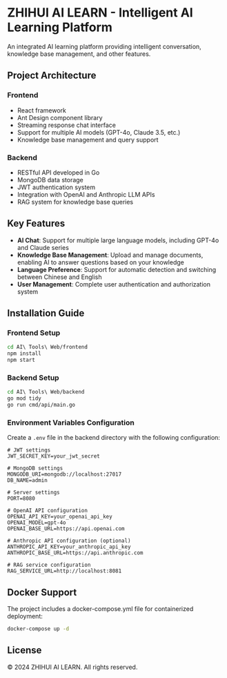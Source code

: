 # ZHIHUI AI LEARN - Intelligent AI Learning Platform

An integrated AI learning platform providing intelligent conversation, knowledge base management, and other features.

## Project Architecture

### Frontend
- React framework
- Ant Design component library
- Streaming response chat interface
- Support for multiple AI models (GPT-4o, Claude 3.5, etc.)
- Knowledge base management and query support

### Backend
- RESTful API developed in Go
- MongoDB data storage
- JWT authentication system
- Integration with OpenAI and Anthropic LLM APIs
- RAG system for knowledge base queries

## Key Features

- **AI Chat**: Support for multiple large language models, including GPT-4o and Claude series
- **Knowledge Base Management**: Upload and manage documents, enabling AI to answer questions based on your knowledge
- **Language Preference**: Support for automatic detection and switching between Chinese and English
- **User Management**: Complete user authentication and authorization system

## Installation Guide

### Frontend Setup

```bash
cd AI\ Tools\ Web/frontend
npm install
npm start
```

### Backend Setup

```bash
cd AI\ Tools\ Web/backend
go mod tidy
go run cmd/api/main.go
```

### Environment Variables Configuration

Create a `.env` file in the backend directory with the following configuration:

```
# JWT settings
JWT_SECRET_KEY=your_jwt_secret

# MongoDB settings
MONGODB_URI=mongodb://localhost:27017
DB_NAME=admin

# Server settings
PORT=8080

# OpenAI API configuration
OPENAI_API_KEY=your_openai_api_key
OPENAI_MODEL=gpt-4o
OPENAI_BASE_URL=https://api.openai.com

# Anthropic API configuration (optional)
ANTHROPIC_API_KEY=your_anthropic_api_key
ANTHROPIC_BASE_URL=https://api.anthropic.com

# RAG service configuration
RAG_SERVICE_URL=http://localhost:8081
```

## Docker Support

The project includes a docker-compose.yml file for containerized deployment:

```bash
docker-compose up -d
```

## License

© 2024 ZHIHUI AI LEARN. All rights reserved.

